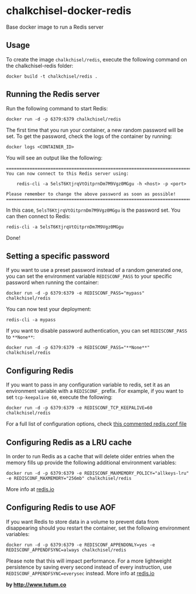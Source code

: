 chalkchisel-docker-redis
==================

Base docker image to run a Redis server


Usage
-----

To create the image `chalkchisel/redis`, execute the following command on the chalkchisel-redis folder:

	docker build -t chalkchisel/redis .


Running the Redis server
------------------------

Run the following command to start Redis:

	docker run -d -p 6379:6379 chalkchisel/redis

The first time that you run your container, a new random password will be set.
To get the password, check the logs of the container by running:

	docker logs <CONTAINER_ID>

You will see an output like the following:

	========================================================================
	You can now connect to this Redis server using:

	    redis-cli -a 5elsT6KtjrqVtOitprnDm7M9Vgz0MGgu -h <host> -p <port>

	Please remember to change the above password as soon as possible!
	========================================================================

In this case, `5elsT6KtjrqVtOitprnDm7M9Vgz0MGgu` is the password set.
You can then connect to Redis:

	redis-cli -a 5elsT6KtjrqVtOitprnDm7M9Vgz0MGgu

Done!


Setting a specific password
---------------------------

If you want to use a preset password instead of a random generated one, you can
set the environment variable `REDISCONF_PASS` to your specific password when running the container:

	docker run -d -p 6379:6379 -e REDISCONF_PASS="mypass" chalkchisel/redis

You can now test your deployment:

	redis-cli -a mypass

If you want to disable password authentication, you can set `REDISCONF_PASS` to `**None**`:

    docker run -d -p 6379:6379 -e REDISCONF_PASS="**None**" chalkchisel/redis


Configuring Redis
-----------------

If you want to pass in any configuration variable to redis, set it as an environment variable with a `REDISCONF_` prefix. For example, if you want to set `tcp-keepalive 60`, execute the following:

	docker run -d -p 6379:6379 -e REDISCONF_TCP_KEEPALIVE=60 chalkchisel/redis

For a full list of configuration options, check [this commented redis.conf file](https://raw.githubusercontent.com/antirez/redis/2.8/redis.conf)


Configuring Redis as a LRU cache
--------------------------------

In order to run Redis as a cache that will delete older entries when the memory fills up
provide the following additional environment variables:

	docker run -d -p 6379:6379 -e REDISCONF_MAXMEMORY_POLICY="allkeys-lru" -e REDISCONF_MAXMEMORY="256mb" chalkchisel/redis

More info at [redis.io](http://redis.io/topics/lru-cache)


Configuring Redis to use AOF
----------------------------

If you want Redis to store data in a volume to prevent data from disappearing should you restart the container, set the following environment variables:

	docker run -d -p 6379:6379 -e REDISCONF_APPENDONLY=yes -e REDISCONF_APPENDFSYNC=always chalkchisel/redis

Please note that this will impact performance. For a more lightweight persistence by saving every second instead of every instruction, use `REDISCONF_APPENDFSYNC=everysec` instead. More info at [redis.io](http://redis.io/topics/persistence)

**by http://www.tutum.co**
